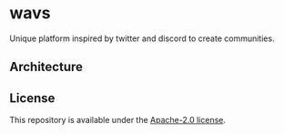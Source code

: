 # wavs

Unique platform inspired by twitter and discord to create communities.

## Architecture

## License

This repository is available under the [Apache-2.0 license](./LICENSE).
